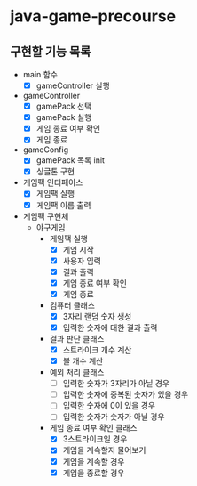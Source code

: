 # java-game-precourse

## 구현할 기능 목록

- main 함수
    - [x] gameController 실행
- gameController
    - [x] gamePack 선택
    - [x] gamePack 실행
    - [x] 게임 종료 여부 확인
    - [x] 게임 종료
- gameConfig
    - [x] gamePack 목록 init
    - [x] 싱글톤 구현
- 게임팩 인터페이스
    - [x] 게임팩 실행
    - [x] 게임팩 이름 출력
- 게임팩 구현체
    - 야구게임
        - 게임팩 실행
            - [x] 게임 시작
            - [x] 사용자 입력
            - [x] 결과 출력
            - [x] 게임 종료 여부 확인
            - [x] 게임 종료
        - 컴퓨터 클래스
            - [x] 3자리 랜덤 숫자 생성
            - [x] 입력한 숫자에 대한 결과 출력
        - 결과 판단 클래스
            - [x] 스트라이크 개수 계산
            - [x] 볼 개수 계산
        - 예외 처리 클래스
            - [ ] 입력한 숫자가 3자리가 아닐 경우
            - [ ] 입력한 숫자에 중복된 숫자가 있을 경우
            - [ ] 입력한 숫자에 0이 있을 경우
            - [ ] 입력한 숫자가 숫자가 아닐 경우
        - 게임 종료 여부 확인 클래스
            - [x] 3스트라이크일 경우
            - [x] 게임을 계속할지 물어보기
            - [x] 게임을 계속할 경우
            - [x] 게임을 종료할 경우

```
